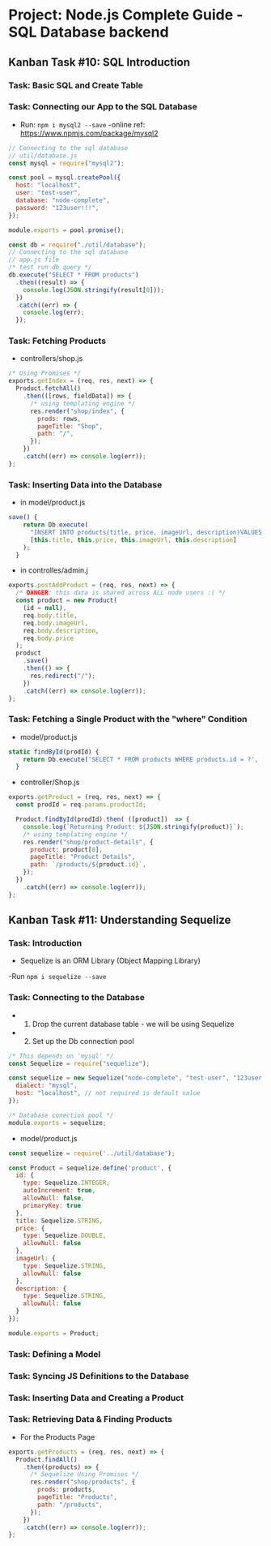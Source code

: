 # Project: Node.js Complete Guide -SQL Database backend

## Kanban Task #10: SQL Introduction

### Task: Basic SQL and Create Table

### Task: Connecting our App to the SQL Database

- Run: `npm i mysql2 --save`
  -online ref: <https://www.npmjs.com/package/mysql2>

```javascript
// Connecting to the sql database
// util/database.js
const mysql = require("mysql2");

const pool = mysql.createPool({
  host: "localhost",
  user: "test-user",
  database: "node-complete",
  password: "123user!!!",
});

module.exports = pool.promise();
```

```javascript
const db = require("./util/database");
// Connecting to the sql database
// app.js file
/* test run db query */
db.execute("SELECT * FROM products")
  .then((result) => {
    console.log(JSON.stringify(result[0]));
  })
  .catch((err) => {
    console.log(err);
  });
```

### Task: Fetching Products

- controllers/shop.js

```javascript
/* Using Promises */
exports.getIndex = (req, res, next) => {
  Product.fetchAll()
    .then(([rows, fieldData]) => {
      /* using templating engine */
      res.render("shop/index", {
        prods: rows,
        pageTitle: "Shop",
        path: "/",
      });
    })
    .catch((err) => console.log(err));
};
```

### Task: Inserting Data into the Database

- in model/product.js

```JavaScript
save() {
    return Db.execute(
      "INSERT INTO products(title, price, imageUrl, description)VALUES (?,?,?,?)",
      [this.title, this.price, this.imageUrl, this.description]
    );
  }
```

- in controlles/admin.j

```JavaScript
exports.postAddProduct = (req, res, next) => {
  /* DANGER: this data is shared across ALL node users :( */
  const product = new Product(
    (id = null),
    req.body.title,
    req.body.imageUrl,
    req.body.description,
    req.body.price
  );
  product
    .save()
    .then(() => {
      res.redirect("/");
    })
    .catch((err) => console.log(err));
};
```

### Task: Fetching a Single Product with the "where" Condition

- model/product.js

```JavaScript
static findById(prodId) {
    return Db.execute('SELECT * FROM products WHERE products.id = ?', [prodId]);
  }
```

- controller/Shop.js

```JavaScript
exports.getProduct = (req, res, next) => {
  const prodId = req.params.productId;

  Product.findById(prodId).then( ([product])  => {
    console.log(`Returning Product: ${JSON.stringify(product)}`);
    /* using templating engine */
    res.render("shop/product-details", {
      product: product[0],
      pageTitle: "Product Details",
      path: `/products/${product.id}`,
    });
  })
    .catch((err) => console.log(err));
};
```

## Kanban Task #11: Understanding Sequelize

### Task: Introduction

- Sequelize is an ORM Library (Object Mapping Library)

-Run ```npm i sequelize --save```

### Task: Connecting to the Database

- 1) Drop the current database table - we will be using Sequelize
- 2) Set up the Db connection pool

```JavaScript
/* This depends on 'mysql' */
const Sequelize = require("sequelize");

const sequelize = new Sequelize("node-complete", "test-user", "123user!!!", {
  dialect: "mysql",
  host: "localhost", // not required is default value
});

/* Database conection pool */
module.exports = sequelize;
```

- model/product.js

```JavaScript
const sequelize = require('../util/database');

const Product = sequelize.define('product', {
  id: {
    type: Sequelize.INTEGER,
    autoIncrement: true,
    allowNull: false,
    primaryKey: true
  },
  title: Sequelize.STRING,
  price: {
    type: Sequelize.DOUBLE,
    allowNull: false
  },
  imageUrl: {
    type: Sequelize.STRING,
    allowNull: false
  },
  description: {
    type: Sequelize.STRING,
    allowNull: false
  }
});

module.exports = Product;
```

### Task: Defining a Model

### Task: Syncing JS Definitions to the Database

### Task: Inserting Data and Creating a Product

### Task: Retrieving Data & Finding Products

- For the Products Page

```Javascript
exports.getProducts = (req, res, next) => {
  Product.findAll()
    .then((products) => {
      /* Sequelize Using Promises */
      res.render("shop/products", {
        prods: products,
        pageTitle: "Products",
        path: "/products",
      });
    })
    .catch((err) => console.log(err));
};
```
